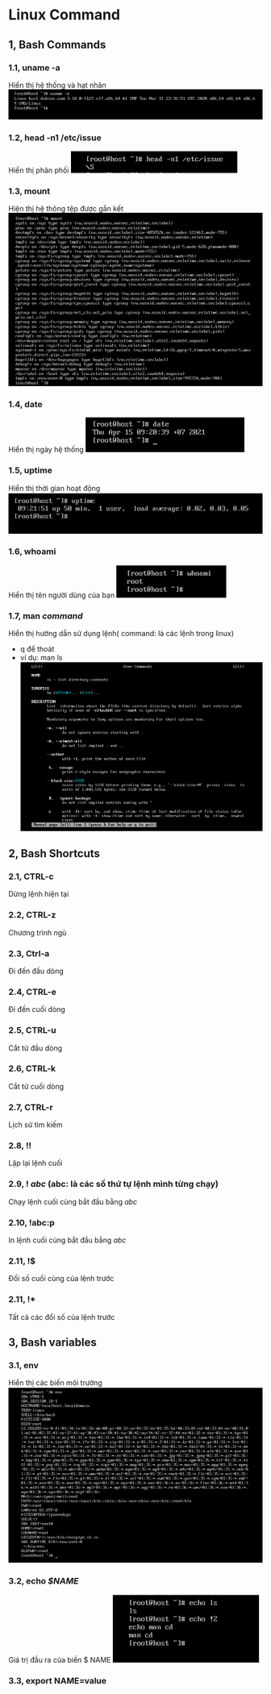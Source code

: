 # Linux Command
## 1, Bash Commands
### 1.1, uname -a
Hiển thị hệ thống và hạt nhân
![](/Linux/image/uname-a.png)
### 1.2, head -n1 /etc/issue
Hiển thị phân phối 
![](/Linux/image/issue.png)
### 1.3, mount
Hiện thị hệ thông tệp được gắn kết
![](/Linux/image/mount.png)
### 1.4, date
Hiển thị ngày hệ thống
![](/Linux/image/date.png)
### 1.5, uptime
Hiển thị thời gian hoạt động
![](/Linux/image/uptime.png)
### 1.6, whoami
Hiển thị tên người dùng của bạn
![](/Linux/image/whoami.png)
### 1.7, man *command*
Hiển thị hướng dẫn sử dụng lệnh( command: là các lệnh trong linux)
  - q để thoát
  - ví dụ: man ls
![](/Linux/image/man.png)
## 2, Bash Shortcuts
### 2.1, CTRL-c
Dừng lệnh hiện tại
### 2.2, CTRL-z 
Chương trình ngủ
### 2.3, Ctrl-a
Đi đến đầu dòng
### 2.4, CTRL-e
Đi đến cuối dòng
### 2.5, CTRL-u
Cắt từ đầu dòng
### 2.6, CTRL-k
Cắt từ cuối dòng
### 2.7, CTRL-r
Lịch sử tìm kiếm
### 2.8, !!
Lặp lại lệnh cuối
### 2.9, ! *abc* (abc: là các số thứ tự lệnh mình từng chạy)
Chạy lệnh cuối cùng bắt đầu bằng *abc*
### 2.10, !abc:p
In lệnh cuối cùng bắt đầu bằng *abc*
### 2.11, !$
Đối số cuối cùng của lệnh trước 
### 2.11, !*
Tất cả các đổi số của lệnh trước

## 3, Bash variables
### 3.1, env
Hiển thị các biến môi trường
![](/Linux/image/env.png)
### 3.2, echo *$NAME*
Giá trị đầu ra của biến $ NAME
![](/Linux/image/echo.png)
### 3.3, export NAME=value